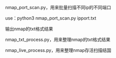 nmap_port_scan.py，用来批量扫描不同ip的不同端口

use：python3 nmap_port_scan.py ipport.txt

输出nmap的txt格式结果

nmap_txt_process.py，用来整理nmap的txt格式结果

nmap_live_process.py，用来整理nmap存活扫描结国
